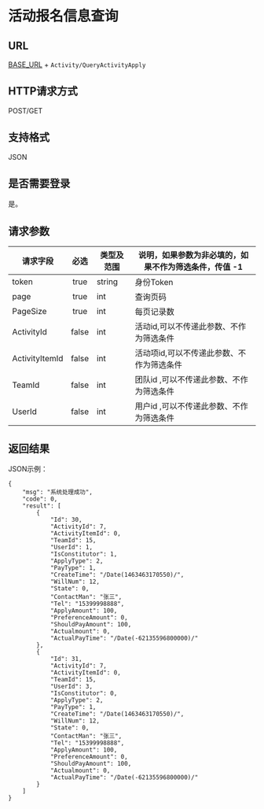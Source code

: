 # 活动报名信息查询

## URL
[BASE_URL](..) + `Activity/QueryActivityApply`

## HTTP请求方式
POST/GET

## 支持格式
JSON

## 是否需要登录
是。

## 请求参数
| 请求字段 | 必选 | 类型及范围 | 说明，如果参数为非必填的，如果不作为筛选条件，传值 -1 |
| -------- | :--: | ---------- | ---- |
| token | true | string | 身份Token |
| page | true | int | 查询页码 |
| PageSize | true | int |每页记录数 |
| ActivityId | false | int | 活动id,可以不传递此参数、不作为筛选条件|
| ActivityItemId | false | int | 活动项id,可以不传递此参数、不作为筛选条件 |
| TeamId | false | int | 团队id ,可以不传递此参数、不作为筛选条件|
| UserId | false | int | 用户id ,可以不传递此参数、不作为筛选条件|
## 返回结果
JSON示例：
```
{
    "msg": "系统处理成功",
    "code": 0,
    "result": [
        {
            "Id": 30,
            "ActivityId": 7,
            "ActivityItemId": 0,
            "TeamId": 15,
            "UserId": 1,
            "IsConstitutor": 1,
            "ApplyType": 2,
            "PayType": 1,
            "CreateTime": "/Date(1463463170550)/",
            "WillNum": 12,
            "State": 0,
            "ContactMan": "张三",
            "Tel": "15399998888",
            "ApplyAmount": 100,
            "PreferenceAmount": 0,
            "ShouldPayAmount": 100,
            "Actualmount": 0,
            "ActualPayTime": "/Date(-62135596800000)/"
        },
        {
            "Id": 31,
            "ActivityId": 7,
            "ActivityItemId": 0,
            "TeamId": 15,
            "UserId": 3,
            "IsConstitutor": 0,
            "ApplyType": 2,
            "PayType": 1,
            "CreateTime": "/Date(1463463170550)/",
            "WillNum": 12,
            "State": 0,
            "ContactMan": "张三",
            "Tel": "15399998888",
            "ApplyAmount": 100,
            "PreferenceAmount": 0,
            "ShouldPayAmount": 100,
            "Actualmount": 0,
            "ActualPayTime": "/Date(-62135596800000)/"
        }
    ]
}

```




